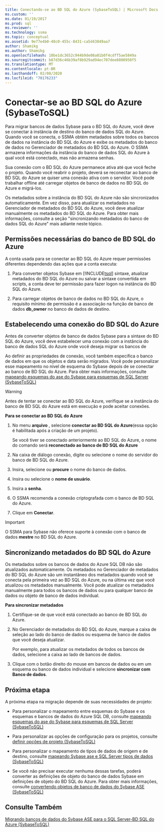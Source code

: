 ```yaml
---
title: Conectando-se ao BD SQL do Azure (SybaseToSQL) | Microsoft Docs
ms.custom: ''
ms.date: 01/19/2017
ms.prod: sql
ms.reviewer: ''
ms.technology: ssma
ms.topic: conceptual
ms.assetid: 9e77e4b0-40c0-455c-8431-ca5d43849aa7
author: Shamikg
ms.author: Shamikg
ms.openlocfilehash: 10be1dc3652c944b9de08a01b0f4cdff5ae5849a
ms.sourcegitcommit: b87d36c46b39af8b929ad94ec707dee8800950f5
ms.translationtype: MT
ms.contentlocale: pt-BR
ms.lasthandoff: 02/08/2020
ms.locfileid: "70176233"
---
```

# <a name="connecting-to-azure-sql-db-sybasetosql"></a>Conectar-se ao BD SQL do Azure (SybaseToSQL)
Para migrar bancos de dados Sybase para o BD SQL do Azure, você deve se conectar à instância de destino do banco de dados SQL do Azure. Quando você se conecta, o SSMA obtém metadados sobre todos os bancos de dados na instância do BD SQL do Azure e exibe os metadados do banco de dados no Gerenciador de metadados do BD SQL do Azure. O SSMA armazena informações da instância do banco de dados SQL do Azure à qual você está conectado, mas não armazena senhas.  
  
Sua conexão com o BD SQL do Azure permanece ativa até que você feche o projeto. Quando você reabrir o projeto, deverá se reconectar ao banco de BD SQL do Azure se quiser uma conexão ativa com o servidor. Você pode trabalhar offline até carregar objetos de banco de dados no BD SQL do Azure e migrá-los.  
  
Os metadados sobre a instância do BD SQL do Azure não são sincronizados automaticamente. Em vez disso, para atualizar os metadados no Gerenciador de metadados do BD SQL do Azure, você deve atualizar manualmente os metadados do BD SQL do Azure. Para obter mais informações, consulte a seção "sincronizando metadados do banco de dados SQL do Azure" mais adiante neste tópico.  
  
## <a name="required-azure-sql-db-permissions"></a>Permissões necessárias do banco de BD SQL do Azure  
A conta usada para se conectar ao BD SQL do Azure requer permissões diferentes dependendo das ações que a conta executa:  
  
1.  Para converter objetos Sybase em [!INCLUDE[tsql](../../includes/tsql-md.md)] sintaxe, atualizar metadados do BD SQL do Azure ou salvar a sintaxe convertida em scripts, a conta deve ter permissão para fazer logon na instância do BD SQL do Azure.  
  
2.  Para carregar objetos de banco de dados no BD SQL do Azure, o requisito mínimo de permissão é a associação na função de banco de dados **db_owner** no banco de dados de destino.  
  
## <a name="establishing-an-azure-sql-db-connection"></a>Estabelecendo uma conexão do BD SQL do Azure  
Antes de converter objetos de banco de dados Sybase para a sintaxe do BD SQL do Azure, você deve estabelecer uma conexão com a instância do banco de dados SQL do Azure onde você deseja migrar os bancos de  
  
Ao definir as propriedades de conexão, você também especifica o banco de dados em que os objetos e data serão migrados. Você pode personalizar esse mapeamento no nível de esquema do Sybase depois de se conectar ao banco de BD SQL do Azure. Para obter mais informações, consulte [mapeando esquemas do ase do Sybase para esquemas de SQL Server &#40;SybaseToSQL&#41;](../../ssma/sybase/mapping-sybase-ase-schemas-to-sql-server-schemas-sybasetosql.md)  
  
> [!WARNING]  
> Antes de tentar se conectar ao BD SQL do Azure, verifique se a instância do banco de BD SQL do Azure está em execução e pode aceitar conexões.  
  
**Para se conectar ao BD SQL do Azure**  
  
1.  No menu **arquivo** , selecione **conectar ao BD SQL do Azure**(essa opção é habilitada após a criação de um projeto).  
  
    Se você tiver se conectado anteriormente ao BD SQL do Azure, o nome do comando será **reconectado ao banco de BD SQL do Azure**  
  
2.  Na caixa de diálogo conexão, digite ou selecione o nome do servidor do banco de BD SQL do Azure.  
  
3.  Insira, selecione ou **procure** o nome do banco de dados.  
  
4.  Insira ou selecione o **nome de usuário**.  
  
5.  Insira a **senha**.  
  
6.  O SSMA recomenda a conexão criptografada com o banco de BD SQL do Azure.  
  
7.  Clique em **Conectar**.  
  
> [!IMPORTANT]  
> O SSMA para Sybase não oferece suporte à conexão com o banco de dados **mestre** no BD SQL do Azure.  
  
## <a name="synchronizing-azure-sql-db-metadata"></a>Sincronizando metadados do BD SQL do Azure  
Os metadados sobre os bancos de dados do Azure SQL DB não são atualizados automaticamente. Os metadados no Gerenciador de metadados do BD SQL do Azure são um instantâneo dos metadados quando você se conecta pela primeira vez ao BD SQL do Azure, ou na última vez que você atualizou os metadados manualmente. Você pode atualizar os metadados manualmente para todos os bancos de dados ou para qualquer banco de dados ou objeto de banco de dados individual.  
  
**Para sincronizar metadados**  
  
1.  Certifique-se de que você está conectado ao banco de BD SQL do Azure.  
  
2.  No Gerenciador de metadados do BD SQL do Azure, marque a caixa de seleção ao lado do banco de dados ou esquema de banco de dados que você deseja atualizar.  
  
    Por exemplo, para atualizar os metadados de todos os bancos de dados, selecione a caixa ao lado de bancos de dados.  
  
3.  Clique com o botão direito do mouse em bancos de dados ou em um esquema ou banco de dados individual e selecione **sincronizar com Banco de dados**.  
  
## <a name="next-step"></a>Próxima etapa  
A próxima etapa na migração depende de suas necessidades de projeto:  
  
-   Para personalizar o mapeamento entre esquemas do Sybase e os esquemas e bancos de dados do Azure SQL DB, consulte [mapeando esquemas do ase do Sybase para esquemas de SQL Server &#40;SybaseToSQL&#41;](../../ssma/sybase/mapping-sybase-ase-schemas-to-sql-server-schemas-sybasetosql.md)  
  
-   Para personalizar as opções de configuração para os projetos, consulte [definir opções de projeto &#40;SybaseToSQL&#41;](../../ssma/sybase/setting-project-options-sybasetosql.md)  
  
-   Para personalizar o mapeamento de tipos de dados de origem e de destino, consulte [mapeando Sybase ase e SQL Server tipos de dados &#40;SybaseToSQL&#41;](../../ssma/sybase/mapping-sybase-ase-and-sql-server-data-types-sybasetosql.md)  
  
-   Se você não precisar executar nenhuma dessas tarefas, poderá converter as definições de objeto do banco de dados Sybase em definições de objeto do BD SQL do Azure. Para obter mais informações, consulte [convertendo objetos de banco de dados do Sybase ASE &#40;SybaseToSQL&#41;](../../ssma/sybase/converting-sybase-ase-database-objects-sybasetosql.md)  
  
## <a name="see-also"></a>Consulte Também  
[Migrando bancos de dados do Sybase ASE para o SQL Server-BD SQL do Azure &#40;SybaseToSQL&#41;](../../ssma/sybase/migrating-sybase-ase-databases-to-sql-server-azure-sql-db-sybasetosql.md)  
  
